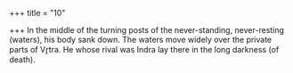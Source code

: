 +++
title = "10"

+++
In the middle of the turning posts of the never-standing, never-resting  (waters), his body sank down.
The waters move widely over the private parts of Vr̥tra. He whose rival  was Indra lay there in the long darkness (of death).